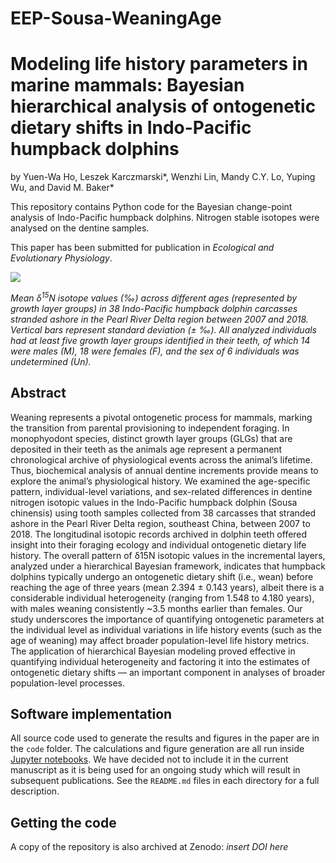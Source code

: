 # EEP-Sousa-WeaningAge
 
# Modeling life history parameters in marine mammals: Bayesian hierarchical analysis of ontogenetic dietary shifts in Indo-Pacific humpback dolphins

by
Yuen-Wa Ho, Leszek Karczmarski*, Wenzhi Lin, Mandy C.Y. Lo, Yuping Wu, and David M. Baker*

This repository contains Python code for the Bayesian change-point analysis of Indo-Pacific humpback dolphins. Nitrogen stable isotopes were analysed on the dentine samples. 

This paper has been submitted for publication in *Ecological and Evolutionary Physiology*.

![](Fig2.tiff)

*Mean δ<sup>15</sup>N isotope values (‰) across different ages (represented by growth layer groups) in 38 Indo-Pacific humpback dolphin carcasses stranded ashore in the Pearl River Delta region between 2007 and 2018. Vertical bars represent standard deviation (± ‰). All analyzed individuals had at least five growth layer groups identified in their teeth, of which 14 were males (M), 18 were females (F), and the sex of 6 individuals was undetermined (Un).*


## Abstract
Weaning represents a pivotal ontogenetic process for mammals, marking the transition from parental provisioning to independent foraging.  In monophyodont species, distinct growth layer groups (GLGs) that are deposited in their teeth as the animals age represent a permanent chronological archive of physiological events across the animal’s lifetime.  Thus, biochemical analysis of annual dentine increments provide means to explore the animal’s physiological history.  We examined the age-specific pattern, individual-level variations, and sex-related differences in dentine nitrogen isotopic values in the Indo-Pacific humpback dolphin (Sousa chinensis) using tooth samples collected from 38 carcasses that stranded ashore in the Pearl River Delta region, southeast China, between 2007 to 2018. The longitudinal isotopic records archived in dolphin teeth offered insight into their foraging ecology and individual ontogenetic dietary life history. The overall pattern of δ15N isotopic values in the incremental layers, analyzed under a hierarchical Bayesian framework, indicates that humpback dolphins typically undergo an ontogenetic dietary shift (i.e., wean) before reaching the age of three years (mean 2.394 ± 0.143 years), albeit there is a considerable individual heterogeneity (ranging from 1.548 to 4.180 years), with males weaning consistently ~3.5 months earlier than females. Our study underscores the importance of quantifying ontogenetic parameters at the individual level as individual variations in life history events (such as the age of weaning) may affect broader population-level life history metrics. The application of hierarchical Bayesian modeling proved effective in quantifying individual heterogeneity and factoring it into the estimates of ontogenetic dietary  shifts — an important component in analyses of broader population-level processes.

## Software implementation
All source code used to generate the results and figures in the paper are in the `code` folder.
The calculations and figure generation are all run inside [Jupyter notebooks](http://jupyter.org/).
We have decided not to include it in the current manuscript as it is being used for an ongoing study which will result in subsequent publications.
See the `README.md` files in each directory for a full description.


## Getting the code
A copy of the repository is also archived at Zenodo: *insert DOI here*